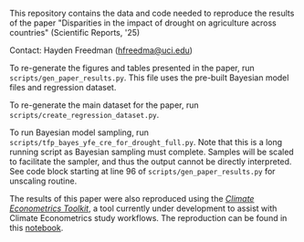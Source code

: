 This repository contains the data and code needed to reproduce the results of the paper "Disparities in the impact of drought on agriculture across countries" (Scientific Reports, '25)

Contact: Hayden Freedman (hfreedma@uci.edu)

To re-generate the figures and tables presented in the paper, run `scripts/gen_paper_results.py`. This file uses the pre-built Bayesian model files and regression dataset.

To re-generate the main dataset for the paper, run `scripts/create_regression_dataset.py`.

To run Bayesian model sampling, run `scripts/tfp_bayes_yfe_cre_for_drought_full.py`. Note that this is a long running script as Bayesian sampling must complete. Samples will be scaled to facilitate the sampler, and thus the output cannot be directly interpreted. See code block starting at line 96 of `scripts/gen_paper_results.py` for unscaling routine.

The results of this paper were also reproduced using the _[Climate Econometrics Toolkit]([url](https://github.com/greenguy33/climate_econometrics_toolkit))_, a tool currently under development to assist with Climate Econometrics study workflows. The reproduction can be found in this [notebook]([url](https://github.com/greenguy33/climate_econometrics_toolkit/blob/main/notebooks/drought_paper_reproduction.ipynb)).
